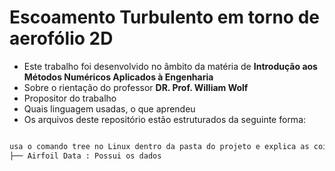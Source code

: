 # Escoamento Turbulento em torno de aerofólio 2D

* Este trabalho foi desenvolvido no âmbito da matéria de **Introdução aos Métodos Numéricos Aplicados à Engenharia**
* Sobre o rientação do professor **DR. Prof. William Wolf** 
* Propositor do trabalho 
* Quais linguagem usadas, o que aprendeu
* Os arquivos deste repositório estão estruturados da seguinte forma: 
```bash

usa o comando tree no Linux dentro da pasta do projeto e explica as coisas, tipo isso
├── Airfoil Data : Possui os dados
```


